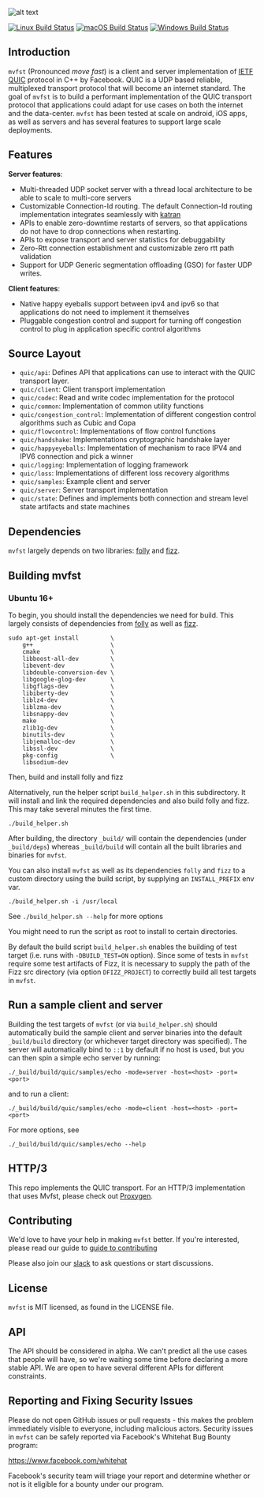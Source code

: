 
![alt text](logo.png "MVFST")

[![Linux Build Status](https://github.com/facebookincubator/mvfst/workflows/linux/badge.svg?branch=master)](https://github.com/facebookincubator/mvfst/actions?workflow=linux)
[![macOS Build Status](https://github.com/facebookincubator/mvfst/workflows/mac/badge.svg?branch=master)](https://github.com/facebookincubator/mvfst/actions?workflow=mac)
[![Windows Build Status](https://github.com/facebookincubator/mvfst/workflows/windows/badge.svg?branch=master)](https://github.com/facebookincubator/mvfst/actions?workflow=windows)

## Introduction
`mvfst` (Pronounced *move fast*) is a client and server implementation of [IETF QUIC](https://quicwg.org/) protocol in C++ by Facebook. QUIC is a UDP based reliable, multiplexed transport protocol that will become an internet standard. The goal of `mvfst` is to build a performant implementation of the QUIC transport protocol that applications could adapt for use cases on both the internet and the data-center. `mvfst` has been tested at scale on android, iOS apps, as well as servers and has several features to support large scale deployments.

## Features
**Server features**:
- Multi-threaded UDP socket server with a thread local architecture to be able to scale to multi-core servers
- Customizable Connection-Id routing. The default Connection-Id routing implementation integrates seamlessly with [katran](https://github.com/facebookincubator/katran)
- APIs to enable zero-downtime restarts of servers, so that applications do not have to drop connections when restarting.
- APIs to expose transport and server statistics for debuggability
- Zero-Rtt connection establishment and customizable zero rtt path validation
- Support for UDP Generic segmentation offloading (GSO) for faster UDP writes.

**Client features**:
- Native happy eyeballs support between ipv4 and ipv6 so that applications do not need to implement it themselves
- Pluggable congestion control and support for turning off congestion control to plug in application specific control algorithms

## Source Layout
- `quic/api`:         Defines API that applications can use to interact with the QUIC transport layer.
- `quic/client`:      Client transport implementation
- `quic/codec`:       Read and write codec implementation for the protocol
- `quic/common`:      Implementation of common utility functions
- `quic/congestion_control`: Implementation of different congestion control algorithms such as Cubic and Copa
- `quic/flowcontrol`: Implementations of flow control functions
- `quic/handshake`:   Implementations cryptographic handshake layer
- `quic/happyeyeballs`: Implementation of mechanism to race IPV4 and IPV6 connection and pick a winner
- `quic/logging`:     Implementation of logging framework
- `quic/loss`:        Implementations of different loss recovery algorithms
- `quic/samples`:     Example client and server
- `quic/server`:      Server transport implementation
- `quic/state`:       Defines and implements both connection and stream level state artifacts and state machines


## Dependencies

`mvfst` largely depends on two libraries: [folly](https://www.github.com/facebook/folly) and [fizz](https://www.github.com/facebookincubator/fizz).

## Building mvfst

### Ubuntu 16+

To begin, you should install the dependencies we need for build. This largely
consists of dependencies from [folly](https://github.com/facebook/folly) as well as
[fizz](https://github.com/facebookincubator/fizz).

```
sudo apt-get install         \
    g++                      \
    cmake                    \
    libboost-all-dev         \
    libevent-dev             \
    libdouble-conversion-dev \
    libgoogle-glog-dev       \
    libgflags-dev            \
    libiberty-dev            \
    liblz4-dev               \
    liblzma-dev              \
    libsnappy-dev            \
    make                     \
    zlib1g-dev               \
    binutils-dev             \
    libjemalloc-dev          \
    libssl-dev               \
    pkg-config               \
    libsodium-dev
```

Then, build and install folly and fizz

Alternatively, run the helper script `build_helper.sh` in this subdirectory.
It will install and link the required dependencies and also build folly and fizz.
This may take several minutes the first time.

```
./build_helper.sh
```

After building, the directory `_build/` will contain the dependencies
(under `_build/deps`) whereas `_build/build` will contain all the
built libraries and binaries for `mvfst`.

You can also install `mvfst` as well as its dependencies `folly` and `fizz`
to a custom directory using the build script, by supplying an `INSTALL_PREFIX`
env var.
```
./build_helper.sh -i /usr/local
```
See `./build_helper.sh --help` for more options

You might need to run the script as root to install to certain directories.

By default the build script `build_helper.sh` enables the building of test target (i.e. runs with `-DBUILD_TEST=ON` option). Since some of tests in `mvfst` require some test artifacts of Fizz, it is necessary to supply the path of the Fizz src directory (via option `DFIZZ_PROJECT`) to correctly build all test targets in `mvfst`.

## Run a sample client and server
Building the test targets of `mvfst` (or via `build_helper.sh`) should automatically build the sample client and server binaries into the default `_build/build` directory (or whichever target directory was specified). The server will automatically bind to `::1` by default if no host is used, but you can then spin a simple echo server by running:
```
./_build/build/quic/samples/echo -mode=server -host=<host> -port=<port>
```
and to run a client:
```
./_build/build/quic/samples/echo -mode=client -host=<host> -port=<port>
```
For more options, see
```
./_build/build/quic/samples/echo --help
```
## HTTP/3
This repo implements the QUIC transport. For an HTTP/3 implementation that uses Mvfst, please check out [Proxygen](https://github.com/facebook/proxygen).

## Contributing

We'd love to have your help in making `mvfst` better. If you're interested, please
read our guide to [guide to contributing](CONTRIBUTING.md)

Please also join our
[slack](https://mvfst.slack.com) to ask questions or start discussions.

## License
`mvfst` is MIT licensed, as found in the LICENSE file.

## API
The API should be considered in alpha. We can't predict all the use cases that
people will have, so we're waiting some time before declaring a more stable API.
We are open to have several different APIs for different constraints.

## Reporting and Fixing Security Issues

Please do not open GitHub issues or pull requests - this makes the problem
immediately visible to everyone, including malicious actors. Security issues in
`mvfst` can be safely reported via Facebook's Whitehat Bug Bounty program:

https://www.facebook.com/whitehat

Facebook's security team will triage your report and determine whether or not is
it eligible for a bounty under our program.
